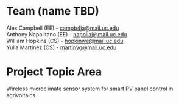 # Team (name TBD)
Alex Campbell (EE) - campb4ja@mail.uc.edu  
Anthony Napolitano (EE) - napoliaj@mail.uc.edu  
William Hopkins (CS) - hopkinwe@mail.uc.edu  
Yulia Martinez (CS) - martinyg@mail.uc.edu  

# Project Topic Area
Wireless microclimate sensor system for smart PV panel control in agrivoltaics.